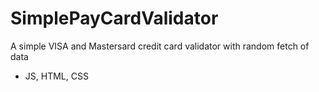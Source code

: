 # SimplePayCardValidator
A simple VISA and Mastersard credit card validator with random fetch of data
- JS, HTML, CSS
